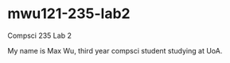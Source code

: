 # mwu121-235-lab2
Compsci 235 Lab 2

My name is Max Wu, third year compsci student studying at UoA.
